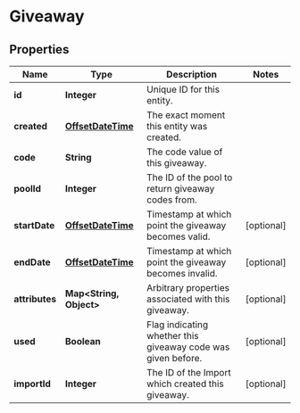 

# Giveaway

## Properties

Name | Type | Description | Notes
------------ | ------------- | ------------- | -------------
**id** | **Integer** | Unique ID for this entity. | 
**created** | [**OffsetDateTime**](OffsetDateTime.md) | The exact moment this entity was created. | 
**code** | **String** | The code value of this giveaway. | 
**poolId** | **Integer** | The ID of the pool to return giveaway codes from. | 
**startDate** | [**OffsetDateTime**](OffsetDateTime.md) | Timestamp at which point the giveaway becomes valid. |  [optional]
**endDate** | [**OffsetDateTime**](OffsetDateTime.md) | Timestamp at which point the giveaway becomes invalid. |  [optional]
**attributes** | **Map&lt;String, Object&gt;** | Arbitrary properties associated with this giveaway. |  [optional]
**used** | **Boolean** | Flag indicating whether this giveaway code was given before. |  [optional]
**importId** | **Integer** | The ID of the Import which created this giveaway. |  [optional]



